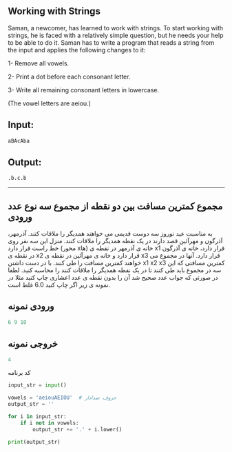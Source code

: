 ## Working with Strings

Saman, a newcomer, has learned to work with strings. To start working with strings, he is faced with a relatively simple question, but he needs your help to be able to do it. Saman has to write a program that reads a string from the input and applies the following changes to it:

1- Remove all vowels.

2- Print a dot before each consonant letter.

3- Write all remaining consonant letters in lowercase.

(The vowel letters are aeiou.)


## Input:
```python
aBAcAba
```

## Output:
```python
.b.c.b
```

------------------------------------------------------------------------------
## مجموع کمترین مسافت بین دو نقطه از مجموع سه نوع عدد ورودی 

به مناسبت عید نوروز سه دوست قدیمی می خواهند همدیگر را ملاقات کنند. آذرمهر، آذرگون و مهرآئین قصد دارند در یک نقطه همدیگر را ملاقات کنند. منزل این سه نفر روی خط راست قرار دارد (محور xها) خانه ی آذرمهر در نقطه ی x1 قرار دارد، خانه ی آذرگون در نقطه ی x2 قرار دارد و خانه ی مهرآئین در نقطه ی x3 قرار دارد. آنها در مجموع می خواهند کمترین مسافت را طی کنند. با در دست داشتن x1 x2 x3 کمترین مسافتی که این سه در مجموع باید طی کنند تا در یک نقطه همدیگر را ملاقات کنند را محاسبه کنید. لطفا در صورتی که جواب عدد صحیح شد آن را بدون نقطه ی عدد اعشاری چاپ کنید مثلا در نمونه ی زیر اگر چاپ کنید 6.0 غلط است.

## ورودی نمونه
```python
6 9 10
```
## خروجی نمونه
```python
4
```
کد برنامه 
```python
input_str = input()

vowels = 'aeiouAEIOU'  # حروف صدادار
output_str = ''

for i in input_str:
    if i not in vowels:
        output_str += '.' + i.lower()

print(output_str)
```
